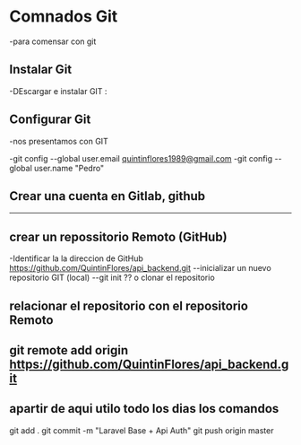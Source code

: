 # Comnados Git
-para comensar con git 
 ## Instalar Git
 -DEscargar e instalar  GIT :
 ## Configurar Git
 -nos presentamos con GIT

 -git config --global user.email quintinflores1989@gmail.com
 -git config --global user.name "Pedro"
 ## Crear una cuenta en Gitlab, github   

 ------------------------------------------------------------
 ## crear un repossitorio Remoto (GitHub)
  -Identificar la  la direccion de GitHub
  https://github.com/QuintinFlores/api_backend.git
  --inicializar un nuevo repositorio GIT (local)
  --git  init
  ?? o clonar el repositorio
   ## relacionar el repositorio con el repositorio Remoto
   git remote add origin  https://github.com/QuintinFlores/api_backend.git
   -----------------------------------------------------------------------
   ## apartir de aqui utilo todo los dias los comandos
   git add .
   git commit -m "Laravel Base + Api Auth"
   git push origin master 